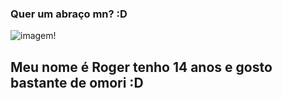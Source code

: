 ### Quer um abraço mn? :D

![imagem](https://media1.tenor.com/m/Vfsza4xCEEIAAAAC/basil-omori.gif)!

## Meu nome é Roger tenho 14 anos e gosto bastante de omori :D
